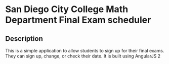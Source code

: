 # San Diego City College Math Department Final Exam scheduler

## Description
This is a simple application to allow students to sign up for their final exams. They can sign up, change, or check their date. It is built using AngularJS 2
